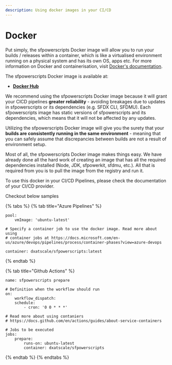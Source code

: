 ```yaml
---
description: Using docker images in your CI/CD
---
```


# Docker

Put simply, the sfpowerscripts Docker image will allow you to run your builds / releases within a container, which is like a virtualised environment running on a physical system and has its own OS, apps etc. For more information on Docker and containerisation, visit [Docker's documentation](https://docs.docker.com/).

The sfpowerscripts Docker image is available at:

* [**Docker Hub**](https://hub.docker.com/r/dxatscale/sfpowerscripts)

We recommend using the sfpowerscripts Docker image because it will grant your CICD pipelines **greater reliability** - avoiding breakages due to updates in sfpowerscripts or its dependencies \(e.g. SFDX CLI, SFDMU\). Each sfpowerscripts image has static versions of sfpowerscripts and its dependencies, which means that it will not be affected by any updates.

Utilizing the sfpowerscripts Docker image will give you the surety that your **builds are consistently running in the same environment** - meaning that you can safely assume that discrepancies between builds are not a result of environment setup.

Most of all, the sfpowerscripts Docker image makes things easy. We have already done all the hard work of creating an image that has all the required dependencies installed \(Node, JDK, sfpowerkit, sfdmu, etc.\). All that is required from you is to pull the image from the registry and run it.

To use this docker in your CI/CD Pipelines, please check the documentation of your CI/CD provider.

Checkout below samples

{% tabs %}
{% tab title="Azure Pipelines" %}
```text
pool:
    vmImage: 'ubuntu-latest'

# Specify a container job to use the docker image. Read more about using 
# container jobs at https://docs.microsoft.com/en-us/azure/devops/pipelines/process/container-phases?view=azure-devops

container: dxatscale/sfpowerscripts:latest
```
{% endtab %}

{% tab title="Github Actions" %}
```text
name: sfpowerscripts prepare

# Definition when the workflow should run
on:
    workflow_dispatch:
    schedule:
        - cron: '0 0 * * *'

# Read more about using contaniers
# https://docs.github.com/en/actions/guides/about-service-containers

# Jobs to be executed
jobs:
    prepare:
        runs-on: ubuntu-latest
        container: dxatscale/sfpowerscripts
```
{% endtab %}
{% endtabs %}

